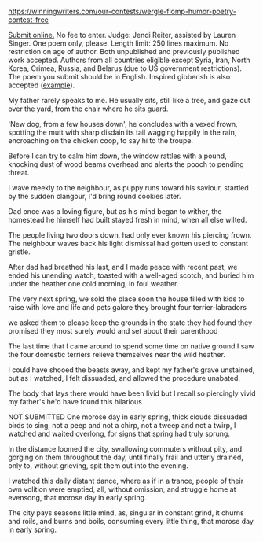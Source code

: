 
https://winningwriters.com/our-contests/wergle-flomp-humor-poetry-contest-free

[Submit online.](https://winningwriters.com/our-contests/wergle-flomp-humor-poetry-contest-free/wergle-flomp-contest-entry) No fee to enter. Judge: Jendi Reiter, assisted by Lauren Singer. One poem only, please. Length limit: 250 lines maximum. No restriction on age of author. Both unpublished and previously published work accepted. Authors from all countries eligible except Syria, Iran, North Korea, Crimea, Russia, and Belarus (due to US government restrictions). The poem you submit should be in English. Inspired gibberish is also accepted ([example](https://winningwriters.com/resources/wergle-flomp-the-poems-that-started-it-all)).


My father rarely speaks to me. 
He usually sits, still like a tree,
and gaze out over the yard,
from the chair where he sits guard.

'New dog, from a few houses down',
he concludes with a vexed frown,
spotting the mutt with sharp disdain
its tail wagging happily in the rain,
encroaching on the chicken coop,
to say hi to the troupe. 

Before I can try to calm him down,
the window rattles with a pound, 
knocking dust of wood beams overhead
and alerts the pooch to pending threat. 

I wave meekly to the neighbour,
as puppy runs toward his saviour,
startled by the sudden clangour, 
I'd bring round cookies later. 

Dad once was a loving figure, 
but as his mind began to wither,
the homestead he himself had built
stayed fresh in mind, when all else wilted.

The people living two doors down, 
had only ever known his piercing frown.
The neighbour waves back his light dismissal
had gotten used to constant gristle. 

After dad had breathed his last, 
and I made peace with recent past, 
we ended his unending watch,
toasted with a well-aged scotch,
and buried him under the heather
one cold morning, in foul weather. 

The very next spring, we sold the place
soon the house filled with kids to raise
with love and life and pets galore
they brought four terrier-labradors

we asked them to please keep the grounds
in the state they had found
they promised they most surely would
and set about their parenthood

The last time that I came around
to spend some time on native ground
I saw the four domestic terriers
relieve themselves near the wild heather.

I could have shooed the beasts away,
and kept my father's grave unstained, 
but as I watched, I felt dissuaded,
and allowed the procedure unabated.

The body that lays there would have been livid
but I recall so piercingly vivid
my father's 
he'd have found this hilarious







NOT SUBMITTED
One morose day in early spring, 
thick clouds dissuaded birds to sing, 
not a peep and not a chirp, 
not a tweep and not a twirp,
I watched and waited overlong, 
for signs that spring had truly sprung. 

In the distance loomed the city, 
swallowing commuters without pity,
and gorging on them throughout the day,
until finally frail and utterly drained,
only to, without grieving,
spit them out into the evening.

I watched this daily distant dance,
where as if in a trance, 
people of their own volition
were emptied, all, without omission, 
and struggle home at evensong, 
that morose day in early spring. 

The city pays seasons little mind, 
as, singular in constant grind, 
it churns and roils,
and burns and boils, 
consuming every little thing, 
that morose day in early spring. 





